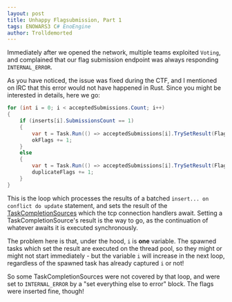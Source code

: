 ```yaml
---
layout: post
title: Unhappy Flagsubmission, Part 1
tags: ENOWARS3 C# EnoEngine
author: Trolldemorted
---
```

Immediately after we opened the network, multiple teams exploited `Voting`, and complained that our flag submission endpoint was always responding `INTERNAL_ERROR`.

As you have noticed, the issue was fixed during the CTF, and I mentioned on IRC that this error would not have happened in Rust.
Since you might be interested in details, here we go:

```c#
for (int i = 0; i < acceptedSubmissions.Count; i++)
{
    if (inserts[i].SubmissionsCount == 1)
    {
        var t = Task.Run(() => acceptedSubmissions[i].TrySetResult(FlagSubmissionResult.Ok));
        okFlags += 1;
    }
    else
    {
        var t = Task.Run(() => acceptedSubmissions[i].TrySetResult(FlagSubmissionResult.Duplicate));
        duplicateFlags += 1;
    }
}
```

This is the loop which processes the results of a batched `insert... on conflict do update` statement, and sets the result of the [TaskCompletionSources](https://docs.microsoft.com/en-us/dotnet/api/system.threading.tasks.taskcompletionsource-1?view=netcore-2.2) which the tcp connection handlers await.
Setting a TaskCompletionSource's result is the way to go, as the continuation  of whatever awaits it is executed synchronously.


The problem here is that, under the hood, `i` is **one** variable.
The spawned tasks which set the result are executed on the thread pool, so they might or might not start immediately - but the variable `i` will increase in the next loop, regardless of the spawned task has already captured `i` or not!


So some TaskCompletionSources were not covered by that loop, and were set to `INTERNAL_ERROR` by a "set everything else to error" block. The flags were inserted fine, though!

